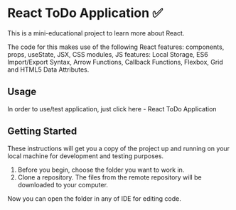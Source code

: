# React ToDo Application ✅

This is a mini-educational project to learn more about React.

The code for this makes use of the following React features: components, props, useState, JSX, CSS modules, JS features: Local Storage, ES6 Import/Export Syntax, Arrow Functions, Callback Functions, Flexbox, Grid and HTML5 Data Attributes.

## Usage

In order to use/test application, just click here - React ToDo Application

## Getting Started

These instructions will get you a copy of the project up and running on your local machine for development and testing purposes.

1. Before you begin, choose the folder you want to work in.
2. Clone a repository. The files from the remote repository will be downloaded to your computer.

Now you can open the folder in any of IDE for editing code.
